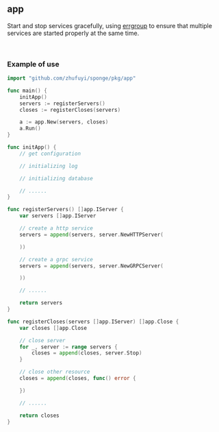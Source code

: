 ## app

Start and stop services gracefully, using [errgroup](golang.org/x/sync/errgroup) to ensure that multiple services are started properly at the same time.

<br>

### Example of use

```go
import "github.com/zhufuyi/sponge/pkg/app"

func main() {
    initApp()
    servers := registerServers()
    closes := registerCloses(servers)

    a := app.New(servers, closes)
    a.Run()
}

func initApp() {
    // get configuration

    // initializing log

    // initializing database

    // ......
}

func registerServers() []app.IServer {
    var servers []app.IServer

    // create a http service
    servers = append(servers, server.NewHTTPServer(

    ))

    // create a grpc service
    servers = append(servers, server.NewGRPCServer(

    ))

    // ......

    return servers
}

func registerCloses(servers []app.IServer) []app.Close {
    var closes []app.Close

    // close server
    for _, server := range servers {
        closes = append(closes, server.Stop)
    }

    // close other resource
    closes = append(closes, func() error {

    })

    // ......

    return closes
}
```
